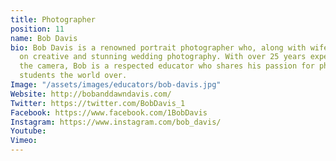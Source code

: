 ```yaml
---
title: Photographer
position: 11
name: Bob Davis
bio: Bob Davis is a renowned portrait photographer who, along with wife Dawn, focuses
  on creative and stunning wedding photography. With over 25 years experience behind
  the camera, Bob is a respected educator who shares his passion for photography with
  students the world over.
Image: "/assets/images/educators/bob-davis.jpg"
Website: http://bobanddawndavis.com/
Twitter: https://twitter.com/BobDavis_1
Facebook: https://www.facebook.com/1BobDavis
Instagram: https://www.instagram.com/bob_davis/
Youtube: 
Vimeo: 
---
```


